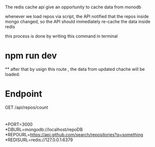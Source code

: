 The redis cache api give an opportunity to cache data from monodb

whenever we load repos via script, the API notified that the repos inside mongo changed, so the API should immediately re-cache the data inside redis

this process is done by writing this command in terminal

# npm run dev

**
after that by usign this route , the data from updated chache will be loaded:

# Endpoint
GET /api/repos/count

#
*PORT=3000  
*DBURL=mongodb://localhost/repoDB  
*REPOURL=https://api.github.com/search/repositories?q=something  
*REDISURL=redis://127.0.0.1:6379  
